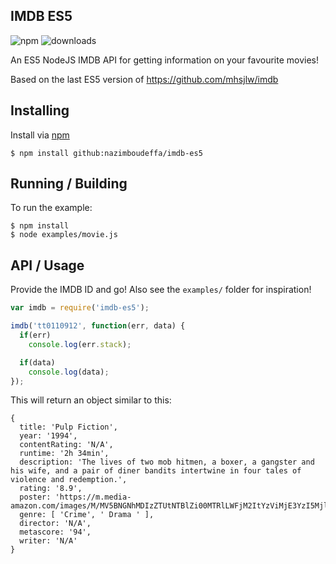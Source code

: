 IMDB ES5
---

![npm](https://img.shields.io/npm/v/imdb.svg)
![downloads](https://img.shields.io/npm/dt/imdb.svg)

An ES5 NodeJS IMDB API for getting information on your favourite movies!

Based on the last ES5 version of https://github.com/mhsjlw/imdb

## Installing

Install via [npm](https://npmjs.com)

    $ npm install github:nazimboudeffa/imdb-es5

## Running / Building

To run the example:

    $ npm install
    $ node examples/movie.js

## API / Usage

Provide the IMDB ID and go! Also see the `examples/` folder for inspiration!

```javascript
var imdb = require('imdb-es5');

imdb('tt0110912', function(err, data) {
  if(err)
    console.log(err.stack);

  if(data)
    console.log(data);
});
```

This will return an object similar to this:

```
{
  title: 'Pulp Fiction',
  year: '1994',
  contentRating: 'N/A',
  runtime: '2h 34min',
  description: 'The lives of two mob hitmen, a boxer, a gangster and his wife, and a pair of diner bandits intertwine in four tales of violence and redemption.',
  rating: '8.9',
  poster: 'https://m.media-amazon.com/images/M/MV5BNGNhMDIzZTUtNTBlZi00MTRlLWFjM2ItYzViMjE3YzI5MjljXkEyXkFqcGdeQXVyNzkwMjQ5NzM@._V1_UY268_CR1,0,182,268_AL_.jpg',
  genre: [ 'Crime', ' Drama ' ],
  director: 'N/A',
  metascore: '94',
  writer: 'N/A'
}
```
